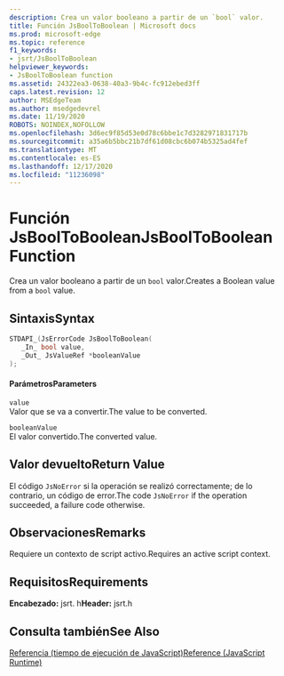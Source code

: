```yaml
---
description: Crea un valor booleano a partir de un `bool` valor.
title: Función JsBoolToBoolean | Microsoft docs
ms.prod: microsoft-edge
ms.topic: reference
f1_keywords:
- jsrt/JsBoolToBoolean
helpviewer_keywords:
- JsBoolToBoolean function
ms.assetid: 24322ea3-0638-40a3-9b4c-fc912ebed3ff
caps.latest.revision: 12
author: MSEdgeTeam
ms.author: msedgedevrel
ms.date: 11/19/2020
ROBOTS: NOINDEX,NOFOLLOW
ms.openlocfilehash: 3d6ec9f85d53e0d78c6bbe1c7d3282971831717b
ms.sourcegitcommit: a35a6b5bbc21b7df61d08cbc6b074b5325ad4fef
ms.translationtype: MT
ms.contentlocale: es-ES
ms.lasthandoff: 12/17/2020
ms.locfileid: "11236098"
---
```

# <span data-ttu-id="b1fb5-103">Función JsBoolToBoolean</span><span class="sxs-lookup"><span data-stu-id="b1fb5-103">JsBoolToBoolean Function</span></span>

<span data-ttu-id="b1fb5-104">Crea un valor booleano a partir de un `bool` valor.</span><span class="sxs-lookup"><span data-stu-id="b1fb5-104">Creates a Boolean value from a `bool` value.</span></span>  
  
## <span data-ttu-id="b1fb5-105">Sintaxis</span><span class="sxs-lookup"><span data-stu-id="b1fb5-105">Syntax</span></span>  
  
```cpp  
STDAPI_(JsErrorCode JsBoolToBoolean(  
   _In_ bool value,  
   _Out_ JsValueRef *booleanValue  
);  
```  
  
#### <span data-ttu-id="b1fb5-106">Parámetros</span><span class="sxs-lookup"><span data-stu-id="b1fb5-106">Parameters</span></span>  
 `value`  
 <span data-ttu-id="b1fb5-107">Valor que se va a convertir.</span><span class="sxs-lookup"><span data-stu-id="b1fb5-107">The value to be converted.</span></span>  
  
 `booleanValue`  
 <span data-ttu-id="b1fb5-108">El valor convertido.</span><span class="sxs-lookup"><span data-stu-id="b1fb5-108">The converted value.</span></span>  
  
## <span data-ttu-id="b1fb5-109">Valor devuelto</span><span class="sxs-lookup"><span data-stu-id="b1fb5-109">Return Value</span></span>  
 <span data-ttu-id="b1fb5-110">El código `JsNoError` si la operación se realizó correctamente; de lo contrario, un código de error.</span><span class="sxs-lookup"><span data-stu-id="b1fb5-110">The code `JsNoError` if the operation succeeded, a failure code otherwise.</span></span>  
  
## <span data-ttu-id="b1fb5-111">Observaciones</span><span class="sxs-lookup"><span data-stu-id="b1fb5-111">Remarks</span></span>  
 <span data-ttu-id="b1fb5-112">Requiere un contexto de script activo.</span><span class="sxs-lookup"><span data-stu-id="b1fb5-112">Requires an active script context.</span></span>  
  
## <span data-ttu-id="b1fb5-113">Requisitos</span><span class="sxs-lookup"><span data-stu-id="b1fb5-113">Requirements</span></span>  
 <span data-ttu-id="b1fb5-114">**Encabezado:** jsrt. h</span><span class="sxs-lookup"><span data-stu-id="b1fb5-114">**Header:** jsrt.h</span></span>  
  
## <span data-ttu-id="b1fb5-115">Consulta también</span><span class="sxs-lookup"><span data-stu-id="b1fb5-115">See Also</span></span>  
 [<span data-ttu-id="b1fb5-116">Referencia (tiempo de ejecución de JavaScript)</span><span class="sxs-lookup"><span data-stu-id="b1fb5-116">Reference (JavaScript Runtime)</span></span>](../chakra-hosting/reference-javascript-runtime.md)
